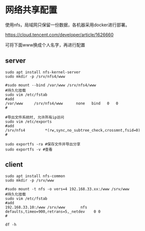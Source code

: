 # 网络共享配置

使用nfs，局域网只保留一份数据，各机器采用docker进行部署。

https://cloud.tencent.com/developer/article/1626660

可将下面www换成个人名字，再进行配置

## server
```
sudo apt install nfs-kernel-server  
sudo mkdir -p /srv/nfs4/www

#sudo mount --bind /var/www /srv/nfs4/www
#持久化挂载
sudo vim /etc/fstab
#add
/var/www     /srv/nfs4/www      none   bind   0   0
#

#导出文件系统时, 允许所有ip访问
sudo vim /etc/exports
#add
/srv/nfs4         *(rw,sync,no_subtree_check,crossmnt,fsid=0)
#

sudo exportfs -ra #保存文件并导出分享
sudo exportfs -v #查看
```

## client
```
sudo apt install nfs-common
sudo mkdir -p /srv/www

#sudo mount -t nfs -o vers=4 192.168.33.xx:/www /srv/www
#持久化挂载
sudo vim /etc/fstab
#add
192.168.33.10:/www /srv/www       nfs   defaults,timeo=900,retrans=5,_netdev	0 0
#

df -h
```


